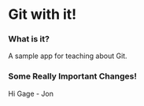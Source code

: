# Git with it!

### What is it?

A sample app for teaching about Git.

### Some Really Important Changes!

Hi Gage - Jon
